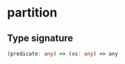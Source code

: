 # partition

## Type signature

<!-- prettier-ignore-start -->
```typescript
(predicate: any) => (xs: any) => any
```
<!-- prettier-ignore-end -->
